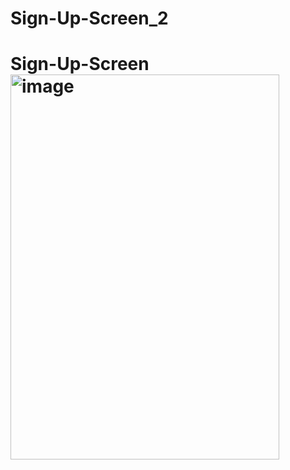 # Sign-Up-Screen_2

# Sign-Up-Screen<img width="430" height="616" alt="image" src="https://github.com/user-attachments/assets/78dab81b-b8e5-40ec-bb3b-4a6de5803daa" />
